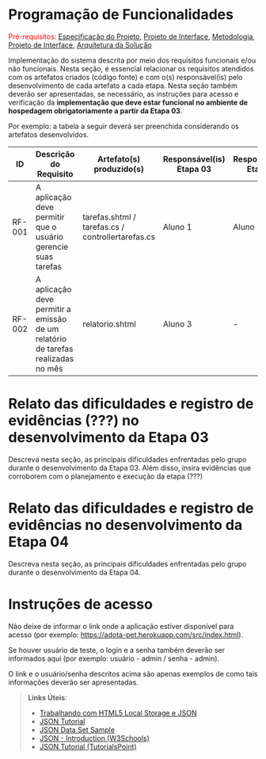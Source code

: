 # Programação de Funcionalidades

<span style="color:red">Pré-requisitos: <a href="2-Especificação do Projeto.md"> Especificação do Projeto</a></span>, <a href="3-Projeto de Interface.md"> Projeto de Interface</a>, <a href="4-Metodologia.md"> Metodologia</a>, <a href="3-Projeto de Interface.md"> Projeto de Interface</a>, <a href="5-Arquitetura da Solução.md"> Arquitetura da Solução</a>

Implementação do sistema descrita por meio dos requisitos funcionais e/ou não funcionais. Nesta seção, é essencial relacionar os requisitos atendidos com os artefatos criados (código fonte) e com o(s) responsável(is) pelo desenvolvimento de cada artefato a cada etapa. Nesta seção também deverão ser apresentadas, se necessário, as instruções para acesso e verificação da **implementação que deve estar funcional no ambiente de hospedagem obrigatoriamente a partir da Etapa 03**.

Por exemplo: a tabela a seguir deverá ser preenchida considerando os artefatos desenvolvidos.

|ID    | Descrição do Requisito  | Artefato(s) produzido(s) | Responsável(is) Etapa 03 | Responsável(is) Etapa 04 |
|------|-----------------------------------------|----|----|----|
|RF-001| A aplicação deve permitir que o usuário gerencie suas tarefas | tarefas.shtml / tarefas.cs / controllertarefas.cs | Aluno 1 | Aluno 1, Aluno 2|
|RF-002| A aplicação deve permitir a emissão de um relatório de tarefas realizadas no mês   | relatorio.shtml | Aluno 3 | - |

# Relato das dificuldades e registro de evidências (???) no desenvolvimento da Etapa 03

Descreva nesta seção, as principais dificuldades enfrentadas pelo grupo durante o desenvolvimento da Etapa 03. Além disso, insira evidências que corroborem com o planejamento e execução da etapa (???)

# Relato das dificuldades e registro de evidências no desenvolvimento da Etapa 04


Descreva nesta seção, as principais dificuldades enfrentadas pelo grupo durante o desenvolvimento da Etapa 04. 

# Instruções de acesso

Não deixe de informar o link onde a aplicação estiver disponível para acesso (por exemplo: https://adota-pet.herokuapp.com/src/index.html).

Se houver usuário de teste, o login e a senha também deverão ser informados aqui (por exemplo: usuário - admin / senha - admin).

O link e o usuário/senha descritos acima são apenas exemplos de como tais informações deverão ser apresentadas.

> **Links Úteis**:
>
> - [Trabalhando com HTML5 Local Storage e JSON](https://www.devmedia.com.br/trabalhando-com-html5-local-storage-e-json/29045)
> - [JSON Tutorial](https://www.w3resource.com/JSON)
> - [JSON Data Set Sample](https://opensource.adobe.com/Spry/samples/data_region/JSONDataSetSample.html)
> - [JSON - Introduction (W3Schools)](https://www.w3schools.com/js/js_json_intro.asp)
> - [JSON Tutorial (TutorialsPoint)](https://www.tutorialspoint.com/json/index.htm)
